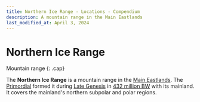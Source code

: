 ```yaml
---
title: Northern Ice Range - Locations - Compendium
description: A mountain range in the Main Eastlands
last_modified_at: April 3, 2024
---
```


# Northern Ice Range
Mountain range
{: .cap}

The **Northern Ice Range** is a mountain range in the [Main Eastlands](/compendium/locations/main-eastlands/). The [Primordial](/compendium/creatures/primordial/) formed it during [Late Genesis](/compendium/events/genesis/#late-genesis) in [432 million BW](/compendium/events/genesis/#432-million-bw) with its mainland. It covers the mainland's northern subpolar and polar regions.
